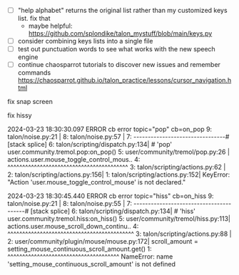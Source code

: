 - [ ] "help alphabet" returns the original list rather than my customized keys list. fix that
    - maybe helpful: https://github.com/splondike/talon_mystuff/blob/main/keys.py
- [ ] consider combining keys lists into a single file
- [ ] test out punctuation words to see what works with the new speech engine
- [ ] continue chaosparrot tutorials to discover new issues and remember commands https://chaosparrot.github.io/talon_practice/lessons/cursor_navigation.html

fix snap screen

fix hissy

2024-03-23 18:30:30.097 ERROR cb error topic="pop" cb=on_pop
    9:               talon/noise.py:21 | 
    8:               talon/noise.py:57 | 
    7: --------------------------------# [stack splice]
    6:  talon/scripting/dispatch.py:134| # 'pop' user.community.tremol.pop:on_pop()
    5: user/community/tremol/pop.py:26 | actions.user.mouse_toggle_control_mous..
    4:                                   ^^^^^^^^^^^^^^^^^^^^^^^^^^^^^^^^^^^^^^^^^
    3:   talon/scripting/actions.py:62 | 
    2:   talon/scripting/actions.py:156| 
    1:   talon/scripting/actions.py:152| 
KeyError: "Action 'user.mouse_toggle_control_mouse' is not declared."

2024-03-23 18:30:45.440 ERROR cb error topic="hiss" cb=on_hiss
    9:                       talon/noise.py:21 | 
    8:                       talon/noise.py:55 | 
    7: ----------------------------------------# [stack splice]
    6:          talon/scripting/dispatch.py:134| # 'hiss' user.community.tremol.hiss:on_hiss()
    5:        user/community/tremol/hiss.py:113| actions.user.mouse_scroll_down_continu..
    4:                                           ^^^^^^^^^^^^^^^^^^^^^^^^^^^^^^^^^^^^^^^^^^^
    3:           talon/scripting/actions.py:88 | 
    2: user/community/plugin/mouse/mouse.py:172| scroll_amount = setting_mouse_continuous_scroll_amount.get()
    1:                                                           ^^^^^^^^^^^^^^^^^^^^^^^^^^^^^^^^^^^^^^
NameError: name 'setting_mouse_continuous_scroll_amount' is not defined
